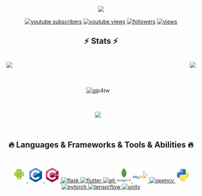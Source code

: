 <!-- <img src="https://komarev.com/ghpvc/?username=gjp4tw&label=Profile%20views&color=0e75b6&style=flat" alt="gjp4tw" align="right"/> -->
<p align="center">
  <a href="https://git.io/typing-svg">
    <img src="https://readme-typing-svg.herokuapp.com?color=%2336BCF7&size=60&center=true&vCenter=true&width=600&height=70&lines=Hello%2C+There!+%F0%9F%91%8B;This+is+gjp4tw....;Nice+to+meet+you!">
  </a>
</p>
<p align="center">
  <a href="https://www.youtube.com/channel/UCCINXbIoGFPM8nL-6Igavzg">
    <img alt="youtube subscribers" title="Subscribe to my YouTube channel" src="https://custom-icon-badges.herokuapp.com/youtube/channel/subscribers/UCCINXbIoGFPM8nL-6Igavzg?color=%23E05D44&label=SUBSCRIBE&logo=video&logoColor=white&style=for-the-badge&labelColor=CE4630"/></a> 
  <a href="https://www.youtube.com/channel/UCCINXbIoGFPM8nL-6Igavzg">
    <img alt="youtube views" title="YouTube views" src="https://custom-icon-badges.herokuapp.com/youtube/channel/views/UCCINXbIoGFPM8nL-6Igavzg?color=%23E1AD0E&logo=video&logoColor=white&style=for-the-badge&labelColor=C79600"/></a> 
  <a href="https://github.com/gjp4tw?tab=followers">
    <img alt="followers" title="Follow me on Github" src="https://custom-icon-badges.herokuapp.com/github/followers/gjp4tw?color=236ad3&labelColor=1155ba&style=for-the-badge&logo=person-add&label=Follow&logoColor=white"/></a>
  <a href="https://github.com/gjp4tw/Simple-View-Counter">
    <img alt="views" title="GitHub profile views" src="https://img.shields.io/badge/-100-red?color=484f58&label=Viewers&logo=github&logoColor=white&style=for-the-badge&labelColor=30363d"/></a>
</p>









<div width="100%">
   <h2 align="center">⚡ Stats ⚡</h2>
   <br>
   <a align="" href="https://github.com/gjp4tw" title=""><img align="" height="160" src="https://github-readme-stats.vercel.app/api?username=gjp4tw&count_private=true&show_icons=true&theme=react&include_all_commits=true"></a>
   <a align="" href="https://github.com/gjp4tw" title=""><img align="right" height="160" src="https://github-readme-stats.vercel.app/api/top-langs/?username=gjp4tw&layout=compact&theme=react&show_icons=true"></a>
</div>
<br/><br/>
<div width="100%" align="center">
   <p align="center"><img align="center" height="200" src="https://github-readme-streak-stats.herokuapp.com?user=gjp4tw&theme=react&date_format=M%20j%5B%2C%20Y%5D" alt="gjp4tw" /></p>
   <br/>
   <p align="center"><img align="center" height="160" src="https://github-readme-stats.vercel.app/api/wakatime?username=gjp4tw&theme=react"/></p>
   <br/>
      <h2 align="center">🔥 Languages & Frameworks & Tools & Abilities 🔥</h2>
   <br/>
   <p align="center"> <a href="https://developer.android.com" target="_blank" rel="noreferrer"> <img src="https://raw.githubusercontent.com/devicons/devicon/master/icons/android/android-original-wordmark.svg" alt="android" width="40" height="40"/> </a> <a href="https://www.cprogramming.com/" target="_blank" rel="noreferrer"> <img src="https://raw.githubusercontent.com/devicons/devicon/master/icons/c/c-original.svg" alt="c" width="40" height="40"/> </a> <a href="https://www.w3schools.com/cpp/" target="_blank" rel="noreferrer"> <img src="https://raw.githubusercontent.com/devicons/devicon/master/icons/cplusplus/cplusplus-original.svg" alt="cplusplus" width="40" height="40"/> </a> 
      <a href="https://flask.palletsprojects.com/" target="_blank" rel="noreferrer">
      <img src="https://www.vectorlogo.zone/logos/pocoo_flask/pocoo_flask-icon.svg"  onload="SVGInject(this)" alt="flask" width="40" height="40"/> </a> <a href="https://flutter.dev" target="_blank" rel="noreferrer"> <img src="https://www.vectorlogo.zone/logos/flutterio/flutterio-icon.svg" alt="flutter" width="40" height="40"/> </a> <a href="https://git-scm.com/" target="_blank" rel="noreferrer"> <img src="https://www.vectorlogo.zone/logos/git-scm/git-scm-icon.svg" alt="git" width="40" height="40"/> </a> <a href="https://www.mongodb.com/" target="_blank" rel="noreferrer"> <img src="https://raw.githubusercontent.com/devicons/devicon/master/icons/mongodb/mongodb-original-wordmark.svg" alt="mongodb" width="40" height="40"/> </a> <a href="https://www.mysql.com/" target="_blank" rel="noreferrer"> <img src="https://raw.githubusercontent.com/devicons/devicon/master/icons/mysql/mysql-original-wordmark.svg" alt="mysql" width="40" height="40"/> </a> <a href="https://opencv.org/" target="_blank" rel="noreferrer"> <img src="https://www.vectorlogo.zone/logos/opencv/opencv-icon.svg" alt="opencv" width="40" height="40"/> </a> <a href="https://www.python.org" target="_blank" rel="noreferrer"> <img src="https://raw.githubusercontent.com/devicons/devicon/master/icons/python/python-original.svg" alt="python" width="40" height="40"/> </a> <a href="https://pytorch.org/" target="_blank" rel="noreferrer"> <img src="https://www.vectorlogo.zone/logos/pytorch/pytorch-icon.svg" alt="pytorch" width="40" height="40"/> </a> <a href="https://www.tensorflow.org" target="_blank" rel="noreferrer"> <img src="https://www.vectorlogo.zone/logos/tensorflow/tensorflow-icon.svg" alt="tensorflow" width="40" height="40"/> </a> <a href="https://unity.com/" target="_blank" rel="noreferrer"> <img src="https://www.vectorlogo.zone/logos/unity3d/unity3d-icon.svg" alt="unity" width="40" height="40"/> </a> 
   </p>
</div>
